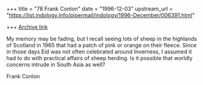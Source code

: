 +++
title = "78 Frank Conlon"
date = "1996-12-03"
upstream_url = "https://list.indology.info/pipermail/indology/1996-December/006391.html"

+++
[Archive link](https://list.indology.info/pipermail/indology/1996-December/006391.html)

My memory may be fading, but I recall seeing lots of sheep in the
highlands of Scotland in 1965 that had a patch of pink or orange on their
fleece.  Since in those days Eid was not often celebrated around
Inverness, I assumed it had to do with practical affairs of sheep herding.
Is it possible that worldly concerns intrude in South Asia as well?


Frank Conlon





